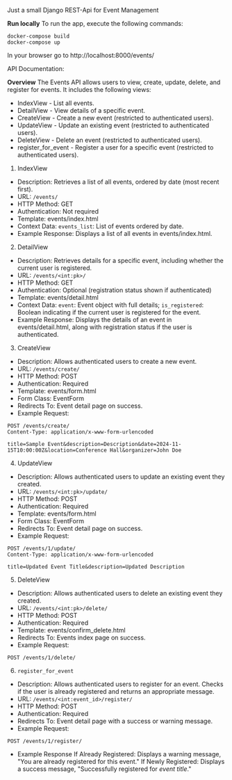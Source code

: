 Just a small Django REST-Api for Event Management

**Run locally**
To run the app, execute the following commands:

```
docker-compose build
docker-compose up
```
In your browser go to http://localhost:8000/events/


API Documentation:

**Overview**
The Events API allows users to view, create, update, delete, and register for events. It includes the following views:

- IndexView - List all events.
- DetailView - View details of a specific event.
- CreateView - Create a new event (restricted to authenticated users).
- UpdateView - Update an existing event (restricted to authenticated users).
- DeleteView - Delete an event (restricted to authenticated users).
- register_for_event - Register a user for a specific event (restricted to authenticated users).

1. IndexView
- Description: Retrieves a list of all events, ordered by date (most recent first).
- URL: `/events/`
- HTTP Method: GET
- Authentication: Not required
- Template: events/index.html
- Context Data:
`events_list`: List of events ordered by date.
- Example Response:
Displays a list of all events in events/index.html.

2. DetailView
- Description: Retrieves details for a specific event, including whether the current user is registered.
- URL: `/events/<int:pk>/`
- HTTP Method: GET
- Authentication: Optional (registration status shown if authenticated)
- Template: events/detail.html
- Context Data:
`event`: Event object with full details;
`is_registered`: Boolean indicating if the current user is registered for the event.
- Example Response:
Displays the details of an event in events/detail.html, along with registration status if the user is authenticated.

3. CreateView
- Description: Allows authenticated users to create a new event.
- URL: `/events/create/`
- HTTP Method: POST
- Authentication: Required
- Template: events/form.html
- Form Class: EventForm
- Redirects To: Event detail page on success.
- Example Request:

```
POST /events/create/
Content-Type: application/x-www-form-urlencoded

title=Sample Event&description=Description&date=2024-11-15T10:00:00Z&location=Conference Hall&organizer=John Doe
```

4. UpdateView
- Description: Allows authenticated users to update an existing event they created.
- URL: `/events/<int:pk>/update/`
- HTTP Method: POST
- Authentication: Required
- Template: events/form.html
- Form Class: EventForm
- Redirects To: Event detail page on success.
- Example Request:

```
POST /events/1/update/
Content-Type: application/x-www-form-urlencoded

title=Updated Event Title&description=Updated Description
```

5. DeleteView
- Description: Allows authenticated users to delete an existing event they created.
- URL: `/events/<int:pk>/delete/`
- HTTP Method: POST
- Authentication: Required
- Template: events/confirm_delete.html
- Redirects To: Events index page on success.
- Example Request:

```
POST /events/1/delete/
```

6. `register_for_event`
- Description: Allows authenticated users to register for an event. Checks if the user is already registered and returns an appropriate message.
- URL: `/events/<int:event_id>/register/`
- HTTP Method: POST
- Authentication: Required
- Redirects To: Event detail page with a success or warning message.
- Example Request:

```
POST /events/1/register/
```
- Example Response
If Already Registered: Displays a warning message, "You are already registered for this event."
If Newly Registered: Displays a success message, "Successfully registered for *event title*."
